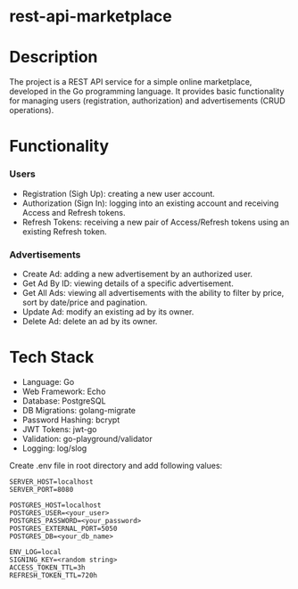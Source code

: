 # rest-api-marketplace

# Description
The project is a REST API service for a simple online marketplace, developed in the Go programming language. It provides basic functionality for managing users (registration, authorization) and advertisements (CRUD operations).

# Functionality
### Users
- Registration (Sigh Up): creating a new user account.
- Authorization (Sign In): logging into an existing account and receiving Access and Refresh tokens.
- Refresh Tokens: receiving a new pair of Access/Refresh tokens using an existing Refresh token.
### Advertisements
- Create Ad: adding a new advertisement by an authorized user.
- Get Ad By ID: viewing details of a specific advertisement.
- Get All Ads: viewing all advertisements with the ability to filter by price, sort by date/price and pagination.
- Update Ad: modify an existing ad by its owner.
- Delete Ad: delete an ad by its owner.

# Tech Stack
- Language: Go
- Web Framework: Echo
- Database: PostgreSQL
- DB Migrations: golang-migrate
- Password Hashing: bcrypt
- JWT Tokens: jwt-go
- Validation: go-playground/validator
- Logging: log/slog

Create .env file in root directory and add following values:
```env
SERVER_HOST=localhost
SERVER_PORT=8080

POSTGRES_HOST=localhost
POSTGRES_USER=<your_user>
POSTGRES_PASSWORD=<your_password>
POSTGRES_EXTERNAL_PORT=5050
POSTGRES_DB=<your_db_name>

ENV_LOG=local
SIGNING_KEY=<random string>
ACCESS_TOKEN_TTL=3h
REFRESH_TOKEN_TTL=720h
```


